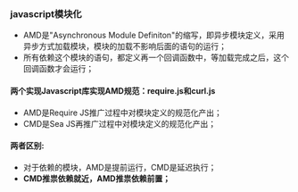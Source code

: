### javascript模块化
- AMD是"Asynchronous Module Definiton"的缩写，即异步模块定义，采用异步方式加载模块，模块的加载不影响后面的语句的运行；
- 所有依赖这个模块的语句，都定义再一个回调函数中，等加载完成之后，这个回调函数才会运行；

#### 两个实现Javascript库实现AMD规范：require.js和curl.js
- AMD是Require JS推广过程中对模块定义的规范化产出；
- CMD是Sea JS再推广过程中对模块定义的规范化产出；

#### 两者区别:
- 对于依赖的模块，AMD是提前运行，CMD是延迟执行；
- **CMD推祟依赖就近，AMD推祟依赖前置；**